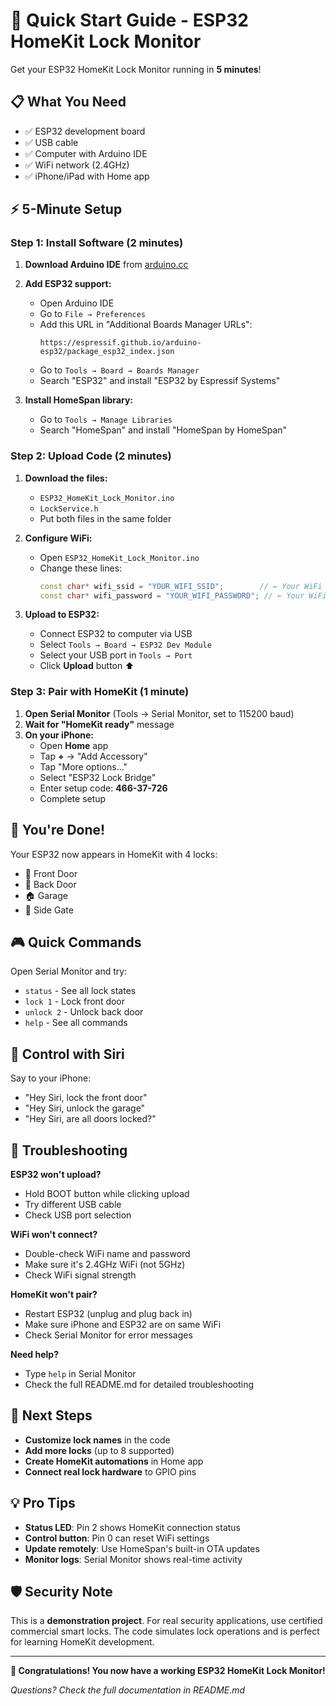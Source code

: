 # 🚀 Quick Start Guide - ESP32 HomeKit Lock Monitor

Get your ESP32 HomeKit Lock Monitor running in **5 minutes**!

## 📋 What You Need

- ✅ ESP32 development board
- ✅ USB cable
- ✅ Computer with Arduino IDE
- ✅ WiFi network (2.4GHz)
- ✅ iPhone/iPad with Home app

## ⚡ 5-Minute Setup

### Step 1: Install Software (2 minutes)

1. **Download Arduino IDE** from [arduino.cc](https://www.arduino.cc/en/software)

2. **Add ESP32 support:**
   - Open Arduino IDE
   - Go to `File → Preferences`
   - Add this URL in "Additional Boards Manager URLs":
     ```
     https://espressif.github.io/arduino-esp32/package_esp32_index.json
     ```
   - Go to `Tools → Board → Boards Manager`
   - Search "ESP32" and install "ESP32 by Espressif Systems"

3. **Install HomeSpan library:**
   - Go to `Tools → Manage Libraries`
   - Search "HomeSpan" and install "HomeSpan by HomeSpan"

### Step 2: Upload Code (2 minutes)

1. **Download the files:**
   - `ESP32_HomeKit_Lock_Monitor.ino`
   - `LockService.h`
   - Put both files in the same folder

2. **Configure WiFi:**
   - Open `ESP32_HomeKit_Lock_Monitor.ino`
   - Change these lines:
     ```cpp
     const char* wifi_ssid = "YOUR_WIFI_SSID";        // ← Your WiFi name
     const char* wifi_password = "YOUR_WIFI_PASSWORD"; // ← Your WiFi password
     ```

3. **Upload to ESP32:**
   - Connect ESP32 to computer via USB
   - Select `Tools → Board → ESP32 Dev Module`
   - Select your USB port in `Tools → Port`
   - Click **Upload** button ⬆️

### Step 3: Pair with HomeKit (1 minute)

1. **Open Serial Monitor** (Tools → Serial Monitor, set to 115200 baud)
2. **Wait for "HomeKit ready"** message
3. **On your iPhone:**
   - Open **Home** app
   - Tap **+** → "Add Accessory"
   - Tap "More options..."
   - Select "ESP32 Lock Bridge"
   - Enter setup code: **466-37-726**
   - Complete setup

## 🎉 You're Done!

Your ESP32 now appears in HomeKit with 4 locks:
- 🚪 Front Door
- 🚪 Back Door  
- 🏠 Garage
- 🚪 Side Gate

## 🎮 Quick Commands

Open Serial Monitor and try:
- `status` - See all lock states
- `lock 1` - Lock front door
- `unlock 2` - Unlock back door
- `help` - See all commands

## 📱 Control with Siri

Say to your iPhone:
- "Hey Siri, lock the front door"
- "Hey Siri, unlock the garage"
- "Hey Siri, are all doors locked?"

## 🔧 Troubleshooting

**ESP32 won't upload?**
- Hold BOOT button while clicking upload
- Try different USB cable
- Check USB port selection

**WiFi won't connect?**
- Double-check WiFi name and password
- Make sure it's 2.4GHz WiFi (not 5GHz)
- Check WiFi signal strength

**HomeKit won't pair?**
- Restart ESP32 (unplug and plug back in)
- Make sure iPhone and ESP32 are on same WiFi
- Check Serial Monitor for error messages

**Need help?**
- Type `help` in Serial Monitor
- Check the full README.md for detailed troubleshooting

## 🎯 Next Steps

- **Customize lock names** in the code
- **Add more locks** (up to 8 supported)
- **Create HomeKit automations** in Home app
- **Connect real lock hardware** to GPIO pins

## 💡 Pro Tips

- **Status LED**: Pin 2 shows HomeKit connection status
- **Control button**: Pin 0 can reset WiFi settings
- **Update remotely**: Use HomeSpan's built-in OTA updates
- **Monitor logs**: Serial Monitor shows real-time activity

## 🛡️ Security Note

This is a **demonstration project**. For real security applications, use certified commercial smart locks. The code simulates lock operations and is perfect for learning HomeKit development.

---

**🎊 Congratulations! You now have a working ESP32 HomeKit Lock Monitor!**

*Questions? Check the full documentation in README.md*